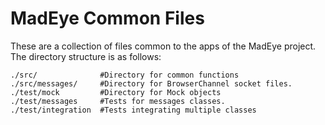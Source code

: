 MadEye Common Files
===================

These are a collection of files common to the apps of the MadEye project.
The directory structure is as follows:

    ./src/              #Directory for common functions
    ./src/messages/     #Directory for BrowserChannel socket files.
    ./test/mock         #Directory for Mock objects
    ./test/messages     #Tests for messages classes.
    ./test/integration  #Tests integrating multiple classes
    
